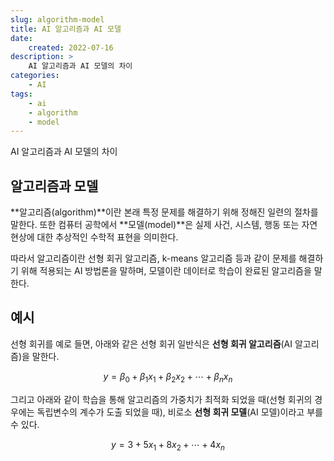 ```yaml
---
slug: algorithm-model
title: AI 알고리즘과 AI 모델
date:
    created: 2022-07-16
description: >
    AI 알고리즘과 AI 모델의 차이
categories:
    - AI
tags:
    - ai
    - algorithm
    - model
---
```


AI 알고리즘과 AI 모델의 차이  

<!-- more -->

## 알고리즘과 모델

**알고리즘(algorithm)**이란 본래 특정 문제를 해결하기 위해 정해진 일련의 절차를 말한다. 또한 컴퓨터 공학에서 **모델(model)**은 실제 사건, 시스템, 행동 또는 자연 현상에 대한 추상적인 수학적 표현을 의미한다.  

따라서 알고리즘이란 선형 회귀 알고리즘, k-means 알고리즘 등과 같이 문제를 해결하기 위해 적용되는 AI 방법론을 말하며, 모델이란 데이터로 학습이 완료된 알고리즘을 말한다.  

## 예시

선형 회귀를 예로 들면, 아래와 같은 선형 회귀 일반식은 **선형 회귀 알고리즘**(AI 알고리즘)을 말한다.  

$$
y = \beta_{0} + \beta_{1}x_{1} + \beta_{2}x_{2} + \cdots + \beta_{n}x_{n}
$$

그리고 아래와 같이 학습을 통해 알고리즘의 가중치가 최적화 되었을 때(선형 회귀의 경우에는 독립변수의 계수가 도출 되었을 때), 비로소 **선형 회귀 모델**(AI 모델)이라고 부를 수 있다.  

$$
y = 3 + 5x_{1} + 8x_{2} + \cdots + 4x_{n}
$$
